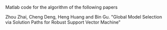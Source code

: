 Matlab code for the algorithm of the following papers

Zhou Zhai, Cheng Deng, Heng Huang and Bin Gu. "Global Model Selection via Solution Paths for Robust Support Vector Machine"
